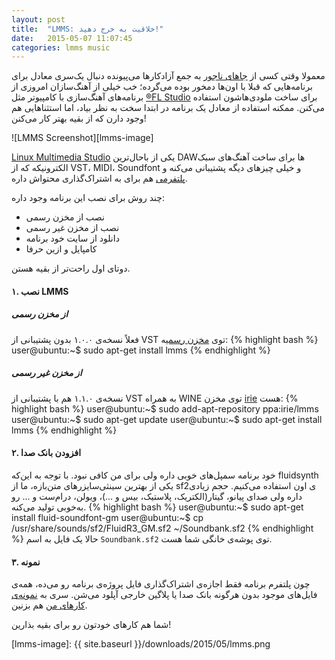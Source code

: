 ```yaml
---
layout: post
title:  "LMMS: خلاقیت به خرج دهید!"
date:   2015-05-07 11:07:45
categories: lmms music
---
```

معمولا وقتی کسی از [جاهای ناجور][windows] به جمع آزادکارها می‌پیونده دنبال یک‌سری معادل برای برنامه‌هایی که قبلا با اون‌ها دمخور بوده می‌گرده؛ خب خیلی از آهنگ‌سازان امروزی از برنامه‌های آهنگ‌سازی با کامپیوتر مثل [®FL Studio][fl-studio] برای ساخت ملودی‌هاشون استفاده می‌کنن. ممکنه استفاده از معادل یک برنامه در ابتدا سخت به نظر بیاد، اما استثناهایی هم وجود دارن که از بقیه بهتر کار می‌کنن!

![LMMS Screenshot][lmms-image]

[Linux Multimedia Studio][lmms] یکی از باحال‌ترین DAWها برای ساخت آهنگ‌های سبک الکترونیکه که از VST، MIDI، Soundfont و خیلی چیزهای دیگه پشتیبانی می‌کنه و [پلتفرمی][lmms-sharing] هم برای به اشتراک‌گذاری محتواش داره.
<!-- ادامه -->

چند روش برای نصب این برنامه وجود داره:

- نصب از مخزن رسمی
- نصب از مخزن غیر رسمی
- دانلود از سایت خود برنامه
- کامپایل و ازین حرفا

دوتای اول راحت‌تر از بقیه هستن.

#### ۱. نصب LMMS ####

##### از مخزن رسمی #####
فعلاً نسخه‌ی ۱.۰.۰ بدون پشتیبانی از VST توی [مخزن رسمی][apt-link]‍ه:
{% highlight bash %}
user@ubuntu:~$ sudo apt-get install lmms
{% endhighlight %}

##### از مخزن غیر رسمی #####
نسخه‌ی ۱.۱.۰ هم با پشتیبانی از VST به همراه WINE توی مخزن [irie][irie-ppa] هست:
{% highlight bash %}
user@ubuntu:~$ sudo add-apt-repository ppa:irie/lmms
user@ubuntu:~$ sudo apt-get update
user@ubuntu:~$ sudo apt-get install lmms
{% endhighlight %}

#### ۲. افزودن بانک صدا ####
خود برنامه سمپل‌های خوبی داره ولی برای من کافی نبود. با توجه به این‌که fluidsynth یکی از بهترین سینثی‌سایزرهای متن‌بازه، ما از sf2ی اون استفاده می‌کنیم. حجم زیادی داره ولی صدای پیانو، گیتار(الکتریک، پلاستیک، بیس و ...)، ویولن، درام‌ست و ... رو به‌خوبی تولید می‌کنه.
{% highlight bash %}
user@ubuntu:~$ sudo apt-get install fluid-soundfont-gm
user@ubuntu:~$ cp /usr/share/sounds/sf2/FluidR3_GM.sf2 ~/Soundbank.sf2
{% endhighlight %}
حالا یک فایل به اسم `Soundbank.sf2` توی پوشه‌ی خانگی شما هست.

#### ۳. نمونه ####
چون پلتفرم برنامه فقط اجازه‌ی اشتراک‌گذاری فایل پروژه‌ی برنامه رو می‌ده، همه‌ی فایل‌های موجود بدون هرگونه بانک صدا یا پلاگین خارجی آپلود می‌شن.
سری به [نمونه‌ی کارهای من][my-projects] هم بزنین.

شما هم کارهای خودتون رو برای بقیه بذارین!

[windows]: http://windows.microsoft.com/en-us/windows/home
[fl-studio]: http://www.image-line.com/flstudio/
[lmms]: https://lmms.io/
[lmms-sharing]: https://lmms.io/lsp/
[apt-link]: apt://lmms
[irie-ppa]: https://launchpad.net/~irie
[my-projects]: https://lmms.io/lsp/?action=browse&user=mamins1376
[lmms-image]: {{ site.baseurl }}/downloads/2015/05/lmms.png
